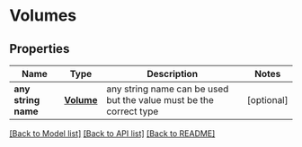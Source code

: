 # Volumes


## Properties
Name | Type | Description | Notes
------------ | ------------- | ------------- | -------------
**any string name** | [**Volume**](Volume.md) | any string name can be used but the value must be the correct type | [optional]

[[Back to Model list]](../README.md#documentation-for-models) [[Back to API list]](../README.md#documentation-for-api-endpoints) [[Back to README]](../README.md)


